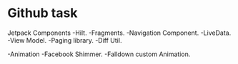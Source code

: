 # Github task

Jetpack Components
-Hilt.
-Fragments.
-Navigation Component.
-LiveData.
-View Model.
-Paging library.
-Diff Util.

-Animation
-Facebook Shimmer. 
-Falldown custom Animation.
